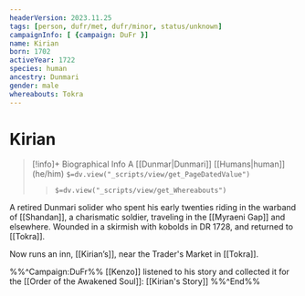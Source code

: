 ```yaml
---
headerVersion: 2023.11.25
tags: [person, dufr/met, dufr/minor, status/unknown]
campaignInfo: [ {campaign: DuFr }]
name: Kirian
born: 1702
activeYear: 1722
species: human
ancestry: Dunmari
gender: male
whereabouts: Tokra
---
```

# Kirian
>[!info]+ Biographical Info
> A [[Dunmar|Dunmari]] [[Humans|human]] (he/him)
> `$=dv.view("_scripts/view/get_PageDatedValue")`
>> `$=dv.view("_scripts/view/get_Whereabouts")`

A retired Dunmari solider who spent his early twenties riding in the warband of [[Shandan]], a charismatic soldier, traveling in the [[Myraeni Gap]] and elsewhere. Wounded in a skirmish with kobolds in DR 1728, and returned to [[Tokra]]. 

Now runs an inn, [[Kirian’s]], near the Trader's Market in [[Tokra]]. 

%%^Campaign:DuFr%%
[[Kenzo]] listened to his story and collected it for the [[Order of the Awakened Soul]]: [[Kirian's Story]]
%%^End%%
